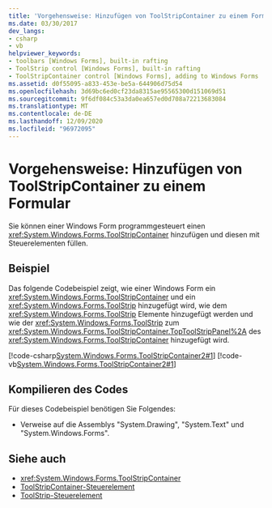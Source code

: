 ```yaml
---
title: 'Vorgehensweise: Hinzufügen von ToolStripContainer zu einem Formular'
ms.date: 03/30/2017
dev_langs:
- csharp
- vb
helpviewer_keywords:
- toolbars [Windows Forms], built-in rafting
- ToolStrip control [Windows Forms], built-in rafting
- ToolStripContainer control [Windows Forms], adding to Windows Forms
ms.assetid: d0f55095-a833-453e-be5a-644906d75d54
ms.openlocfilehash: 3d69bc6ed0cf23da8315ae95565300d151069d51
ms.sourcegitcommit: 9f6df084c53a3da0ea657ed0d708a72213683084
ms.translationtype: MT
ms.contentlocale: de-DE
ms.lasthandoff: 12/09/2020
ms.locfileid: "96972095"
---
```

# <a name="how-to-add-a-toolstripcontainer-to-a-form"></a>Vorgehensweise: Hinzufügen von ToolStripContainer zu einem Formular
Sie können einer Windows Form programmgesteuert einen <xref:System.Windows.Forms.ToolStripContainer> hinzufügen und diesen mit Steuerelementen füllen.  
  
## <a name="example"></a>Beispiel  
 Das folgende Codebeispiel zeigt, wie einer Windows Form ein <xref:System.Windows.Forms.ToolStripContainer> und ein <xref:System.Windows.Forms.ToolStrip> hinzugefügt wird, wie dem <xref:System.Windows.Forms.ToolStrip> Elemente hinzugefügt werden und wie der <xref:System.Windows.Forms.ToolStrip> zum <xref:System.Windows.Forms.ToolStripContainer.TopToolStripPanel%2A> des <xref:System.Windows.Forms.ToolStripContainer> hinzugefügt wird.  
  
 [!code-csharp[System.Windows.Forms.ToolStripContainer2#1](~/samples/snippets/csharp/VS_Snippets_Winforms/system.windows.forms.toolstripcontainer2/cs/form1.cs#1)]
 [!code-vb[System.Windows.Forms.ToolStripContainer2#1](~/samples/snippets/visualbasic/VS_Snippets_Winforms/system.windows.forms.toolstripcontainer2/vb/form1.vb#1)]  
  
## <a name="compiling-the-code"></a>Kompilieren des Codes  
 Für dieses Codebeispiel benötigen Sie Folgendes:  
  
- Verweise auf die Assemblys "System.Drawing", "System.Text" und "System.Windows.Forms".  
  
## <a name="see-also"></a>Siehe auch

- <xref:System.Windows.Forms.ToolStripContainer>
- [ToolStripContainer-Steuerelement](toolstripcontainer-control.md)
- [ToolStrip-Steuerelement](toolstrip-control-windows-forms.md)
